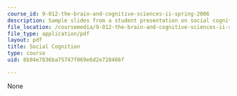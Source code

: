 ```yaml
---
course_id: 9-012-the-brain-and-cognitive-sciences-ii-spring-2006
description: Sample slides from a student presentation on social cognition.
file_location: /coursemedia/9-012-the-brain-and-cognitive-sciences-ii-spring-2006/8b84e7836ba75747f069e6d2e728466f_ntwarog_presenta.pdf
file_type: application/pdf
layout: pdf
title: Social Cognition
type: course
uid: 8b84e7836ba75747f069e6d2e728466f

---
```

None